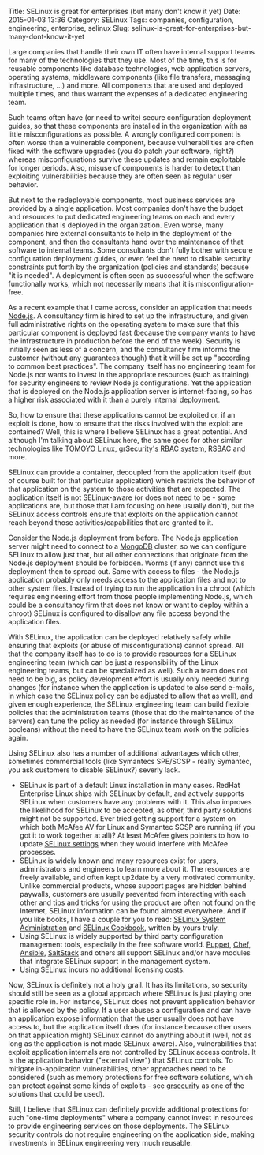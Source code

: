 Title: SELinux is great for enterprises (but many don't know it yet)
Date: 2015-01-03 13:36
Category: SELinux
Tags: companies, configuration, engineering, enterprise, selinux
Slug: selinux-is-great-for-enterprises-but-many-dont-know-it-yet

Large companies that handle their own IT often have internal support
teams for many of the technologies that they use. Most of the time, this
is for reusable components like database technologies, web application
servers, operating systems, middleware components (like file transfers,
messaging infrastructure, ...) and more. All components that are used
and deployed multiple times, and thus warrant the expenses of a
dedicated engineering team.

Such teams often have (or need to write) secure configuration deployment
guides, so that these components are installed in the organization with
as little misconfigurations as possible. A wrongly configured component
is often worse than a vulnerable component, because vulnerabilities are
often fixed with the software upgrades (you do patch your software,
right?) whereas misconfigurations survive these updates and remain
exploitable for longer periods. Also, misuse of components is harder to
detect than exploiting vulnerabilities because they are often seen as
regular user behavior.

But next to the redeployable components, most business services are
provided by a single application. Most companies don't have the budget
and resources to put dedicated engineering teams on each and every
application that is deployed in the organization. Even worse, many
companies hire external consultants to help in the deployment of the
component, and then the consultants hand over the maintenance of that
software to internal teams. Some consultants don't fully bother with
secure configuration deployment guides, or even feel the need to disable
security constraints put forth by the organization (policies and
standards) because "it is needed". A deployment is often seen as
successful when the software functionally works, which not necessarily
means that it is misconfiguration-free.

As a recent example that I came across, consider an application that
needs [Node.js](http://nodejs.org/). A consultancy firm is hired to set
up the infrastructure, and given full administrative rights on the
operating system to make sure that this particular component is deployed
fast (because the company wants to have the infrastructure in production
before the end of the week). Security is initially seen as less of a
concern, and the consultancy firm informs the customer (without any
guarantees though) that it will be set up "according to common best
practices". The company itself has no engineering team for Node.js nor
wants to invest in the appropriate resources (such as training) for
security engineers to review Node.js configurations. Yet the application
that is deployed on the Node.js application server is internet-facing,
so has a higher risk associated with it than a purely internal
deployment.

So, how to ensure that these applications cannot be exploited or, if an
exploit is done, how to ensure that the risks involved with the exploit
are contained? Well, this is where I believe SELinux has a great
potential. And although I'm talking about SELinux here, the same goes
for other similar technologies like [TOMOYO
Linux](http://en.wikipedia.org/wiki/TOMOYO_Linux), [grSecurity's RBAC
system](http://en.wikibooks.org/wiki/Grsecurity/The_RBAC_System),
[RSBAC](http://www.rsbac.org/) and more.

SELinux can provide a container, decoupled from the application itself
(but of course built for that particular application) which restricts
the behavior of that application on the system to those activities that
are expected. The application itself is not SELinux-aware (or does not
need to be - some applications are, but those that I am focusing on here
usually don't), but the SELinux access controls ensure that exploits on
the application cannot reach beyond those activities/capabilities that
are granted to it.

Consider the Node.js deployment from before. The Node.js application
server might need to connect to a [MongoDB](http://www.mongodb.org/)
cluster, so we can configure SELinux to allow just that, but all other
connections that originate from the Node.js deployment should be
forbidden. Worms (if any) cannot use this deployment then to spread out.
Same with access to files - the Node.js application probably only needs
access to the application files and not to other system files. Instead
of trying to run the application in a chroot (which requires engineering
effort from those people implementing Node.js, which could be a
consultancy firm that does not know or want to deploy within a chroot)
SELinux is configured to disallow any file access beyond the application
files.

With SELinux, the application can be deployed relatively safely while
ensuring that exploits (or abuse of misconfigurations) cannot spread.
All that the company itself has to do is to provide resources for a
SELinux engineering team (which can be just a responsibility of the
Linux engineering teams, but can be specialized as well). Such a team
does not need to be big, as policy development effort is usually only
needed during changes (for instance when the application is updated to
also send e-mails, in which case the SELinux policy can be adjusted to
allow that as well), and given enough experience, the SELinux
engineering team can build flexible policies that the administration
teams (those that do the maintenance of the servers) can tune the policy
as needed (for instance through SELinux booleans) without the need to
have the SELinux team work on the policies again.

Using SELinux also has a number of additional advantages which other,
sometimes commercial tools (like Symantecs SPE/SCSP - really Symantec,
you ask customers to disable SELinux?) severly lack.

-   SELinux is part of a default Linux installation in many cases.
    RedHat Enterprise Linux ships with SELinux by default, and actively
    supports SELinux when customers have any problems with it. This also
    improves the likelihood for SELinux to be accepted, as other, third
    party solutions might not be supported. Ever tried getting support
    for a system on which both McAfee AV for Linux and Symantec SCSP are
    running (if you got it to work together at all)? At least McAfee
    gives pointers to how to update [SELinux
    settings](https://kc.mcafee.com/corporate/index?page=content&id=KB67360)
    when they would interfere with McAfee processes.
-   SELinux is widely known and many resources exist for users,
    administrators and engineers to learn more about it. The resources
    are freely available, and often kept up2date by a very
    motivated community. Unlike commercial products, whose support pages
    are hidden behind paywalls, customers are usually prevented from
    interacting with each other and tips and tricks for using the
    product are often not found on the Internet, SELinux information can
    be found almost everywhere. And if you like books, I have a couple
    for you to read: [SELinux System
    Administration](https://www.packtpub.com/networking-and-servers/selinux-system-administration)
    and [SELinux
    Cookbook](https://www.packtpub.com/networking-and-servers/selinux-cookbook),
    written by yours truly.
-   Using SELinux is widely supported by third party configuration
    management tools, especially in the free software world.
    [Puppet](http://puppetlabs.com/), [Chef](https://www.chef.io/chef/),
    [Ansible](http://www.ansible.com/home),
    [SaltStack](http://www.saltstack.com/) and others all support
    SELinux and/or have modules that integrate SELinux support in the
    management system.
-   Using SELinux incurs no additional licensing costs.

Now, SELinux is definitely not a holy grail. It has its limitations, so
security should still be seen as a global approach where SELinux is just
playing one specific role in. For instance, SELinux does not prevent
application behavior that is allowed by the policy. If a user abuses a
configuration and can have an application expose information that the
user usually does not have access to, but the application itself does
(for instance because other users on that application might) SELinux
cannot do anything about it (well, not as long as the application is not
made SELinux-aware). Also, vulnerabilities that exploit application
internals are not controlled by SELinux access controls. It is the
application behavior ("external view") that SELinux controls. To
mitigate in-application vulnerabilities, other approaches need to be
considered (such as memory protections for free software solutions,
which can protect against some kinds of exploits - see
[grsecurity](http://grsecurity.net/) as one of the solutions that could
be used).

Still, I believe that SELinux can definitely provide additional
protections for such "one-time deployments" where a company cannot
invest in resources to provide engineering services on those
deployments. The SELinux security controls do not require engineering on
the application side, making investments in SELinux engineering very
much reusable.
